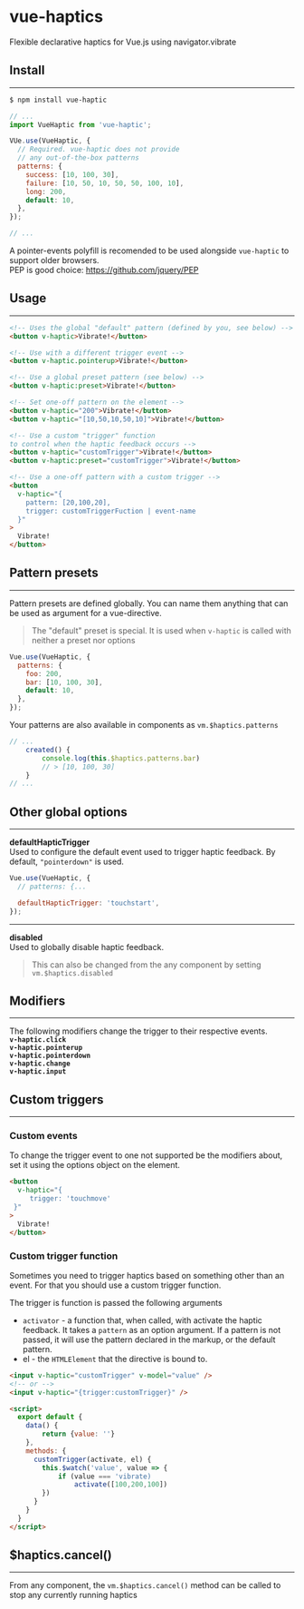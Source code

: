 # vue-haptics

Flexible declarative haptics for Vue.js using navigator.vibrate

## Install

---

```bash
$ npm install vue-haptic
```

```js
// ...
import VueHaptic from 'vue-haptic';

VUe.use(VueHaptic, {
  // Required. vue-haptic does not provide
  // any out-of-the-box patterns
  patterns: {
    success: [10, 100, 30],
    failure: [10, 50, 10, 50, 50, 100, 10],
    long: 200,
    default: 10,
  },
});

// ...
```

A pointer-events polyfill is recomended to be used alongside `vue-haptic` to support older browsers.  
PEP is good choice: https://github.com/jquery/PEP

## Usage

---

```html
<!-- Uses the global "default" pattern (defined by you, see below) -->
<button v-haptic>Vibrate!</button>

<!-- Use with a different trigger event -->
<button v-haptic.pointerup>Vibrate!</button>

<!-- Use a global preset pattern (see below) -->
<button v-haptic:preset>Vibrate!</button>

<!-- Set one-off pattern on the element -->
<button v-haptic="200">Vibrate!</button>
<button v-haptic="[10,50,10,50,10]">Vibrate!</button>

<!-- Use a custom "trigger" function
to control when the haptic feedback occurs -->
<button v-haptic="customTrigger">Vibrate!</button>
<button v-haptic:preset="customTrigger">Vibrate!</button>

<!-- Use a one-off pattern with a custom trigger -->
<button
  v-haptic="{
    pattern: [20,100,20],
    trigger: customTriggerFuction | event-name
  }"
>
  Vibrate!
</button>
```

## Pattern presets

---

Pattern presets are defined globally. You can name them anything that can be used as argument for a vue-directive.

> The "default" preset is special. It is used when `v-haptic` is called with neither a preset nor options

```js
Vue.use(VueHaptic, {
  patterns: {
    foo: 200,
    bar: [10, 100, 30],
    default: 10,
  },
});
```

Your patterns are also available in components as `vm.$haptics.patterns`

```js
// ...
    created() {
        console.log(this.$haptics.patterns.bar)
        // > [10, 100, 30]
    }
// ...
```

## Other global options

---

**defaultHapticTrigger**  
Used to configure the default event used to trigger haptic feedback. By default, `"pointerdown"` is used.

```js
Vue.use(VueHaptic, {
  // patterns: {...

  defaultHapticTrigger: 'touchstart',
});
```

---

**disabled**  
Used to globally disable haptic feedback.

> This can also be changed from the any component by setting `vm.$haptics.disabled`

## Modifiers

---

The following modifiers change the trigger to their respective events.  
**`v-haptic.click`**  
**`v-haptic.pointerup`**  
**`v-haptic.pointerdown`**  
**`v-haptic.change`**  
**`v-haptic.input`**

## Custom triggers

---

### Custom events

To change the trigger event to one not supported be the modifiers about, set it using the options object on the element.

```html
<button
  v-haptic="{
     trigger: 'touchmove'
 }"
>
  Vibrate!
</button>
```

### Custom trigger function

Sometimes you need to trigger haptics based on something other than an event. For that you should use a custom trigger function.

The trigger is function is passed the following arguments

- `activator` - a function that, when called, with activate the haptic feedback. It takes a `pattern` as an option argument. If a pattern is not passed, it will use the pattern declared in the markup, or the default pattern.
- el - the `HTMLElement` that the directive is bound to.

```html
<input v-haptic="customTrigger" v-model="value" />
<!-- or -->
<input v-haptic="{trigger:customTrigger}" />

<script>
  export default {
    data() {
        return {value: ''}
    },
    methods: {
      customTrigger(activate, el) {
        this.$watch('value', value => {
            if (value === 'vibrate)
                activate([100,200,100])
        })
      }
    }
  }
</script>
```

## \$haptics.cancel()

---

From any component, the `vm.$haptics.cancel()` method can be called to stop any currently running haptics
